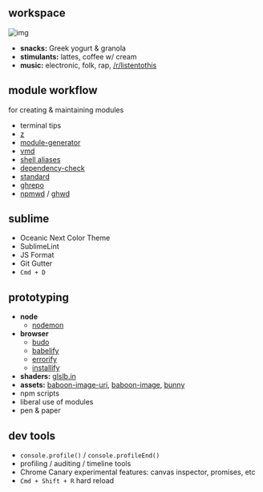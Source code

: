 ## workspace

![img](http://i.imgur.com/XBkofwQ.jpg)

- **snacks:** Greek yogurt & granola
- **stimulants:** lattes, coffee w/ cream
- **music:** electronic, folk, rap, [/r/listentothis](http://www.reddit.com/r/listentothis/)

## module workflow

for creating & maintaining modules

- terminal tips
- [z](https://github.com/rupa/z)
- [module-generator](https://github.com/mattdesl/module-generator)
- [vmd](https://github.com/yoshuawuyts/vmd)
- [shell aliases](./aliases.sh)
- [dependency-check](https://www.npmjs.com/package/dependency-check)
- [standard](https://www.npmjs.com/package/standard)
- [ghrepo](https://github.com/mattdesl/ghrepo)
- [npmwd](https://www.npmjs.com/package/npmwd) / [ghwd](https://www.npmjs.com/package/ghwd)

## sublime

- Oceanic Next Color Theme
- SublimeLint
- JS Format
- Git Gutter
- `Cmd + D`

## prototyping

- **node** 
  - [nodemon](https://github.com/remy/nodemon)
- **browser** 
  - [budo](https://github.com/mattdesl/budo) 
  - [babelify](https://github.com/babel/babelify) 
  - [errorify](https://github.com/zertosh/errorify) 
  - [installify](https://github.com/hughsk/installify)
- **shaders:** [glslb.in](http://glslb.in/)
- **assets:** [baboon-image-uri](https://www.npmjs.com/package/baboon-image-uri), [baboon-image](https://www.npmjs.com/package/baboon-image), [bunny](https://www.npmjs.com/package/bunny)
- npm scripts
- liberal use of modules
- pen & paper

## dev tools

- `console.profile()` / `console.profileEnd()`
- profiling / auditing / timeline tools
- Chrome Canary experimental features: canvas inspector, promises, etc
- `Cmd + Shift + R` hard reload
